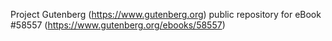 Project Gutenberg (https://www.gutenberg.org) public repository for
eBook #58557 (https://www.gutenberg.org/ebooks/58557)
